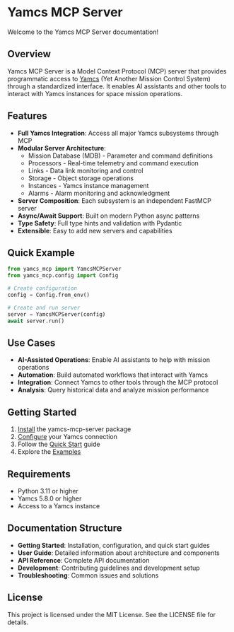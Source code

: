 # Yamcs MCP Server

Welcome to the Yamcs MCP Server documentation!

## Overview

Yamcs MCP Server is a Model Context Protocol (MCP) server that provides programmatic access to [Yamcs](https://yamcs.org/) (Yet Another Mission Control System) through a standardized interface. It enables AI assistants and other tools to interact with Yamcs instances for space mission operations.

## Features

- **Full Yamcs Integration**: Access all major Yamcs subsystems through MCP
- **Modular Server Architecture**: 
    - Mission Database (MDB) - Parameter and command definitions
    - Processors - Real-time telemetry and command execution
    - Links - Data link monitoring and control
    - Storage - Object storage operations
    - Instances - Yamcs instance management
    - Alarms - Alarm monitoring and acknowledgment
- **Server Composition**: Each subsystem is an independent FastMCP server
- **Async/Await Support**: Built on modern Python async patterns
- **Type Safety**: Full type hints and validation with Pydantic
- **Extensible**: Easy to add new servers and capabilities

## Quick Example

```python
from yamcs_mcp import YamcsMCPServer
from yamcs_mcp.config import Config

# Create configuration
config = Config.from_env()

# Create and run server
server = YamcsMCPServer(config)
await server.run()
```

## Use Cases

- **AI-Assisted Operations**: Enable AI assistants to help with mission operations
- **Automation**: Build automated workflows that interact with Yamcs
- **Integration**: Connect Yamcs to other tools through the MCP protocol
- **Analysis**: Query historical data and analyze mission performance

## Getting Started

1. [Install](installation.md) the yamcs-mcp-server package
2. [Configure](configuration.md) your Yamcs connection
3. Follow the [Quick Start](quickstart.md) guide
4. Explore the [Examples](examples.md)

## Requirements

- Python 3.11 or higher
- Yamcs 5.8.0 or higher
- Access to a Yamcs instance

## Documentation Structure

- **Getting Started**: Installation, configuration, and quick start guides
- **User Guide**: Detailed information about architecture and components
- **API Reference**: Complete API documentation
- **Development**: Contributing guidelines and development setup
- **Troubleshooting**: Common issues and solutions

## License

This project is licensed under the MIT License. See the LICENSE file for details.